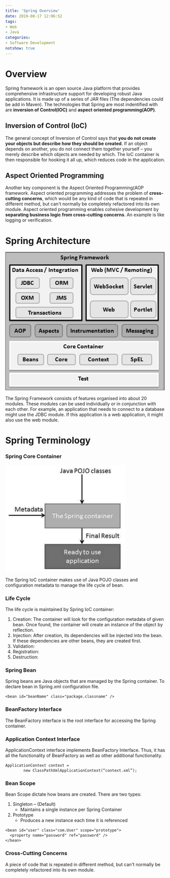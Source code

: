 ```yaml
---
title: 'Spring Overview'
date: 2019-08-17 12:06:52
tags: 
- Web
- Java
categories: 
- Software Development
notshow: true
---
```



# Overview
Spring framework is an open source Java platform that provides comprehensive infrastructure support for developing robust Java applications. It is made up of a series of JAR files (The dependencies could be add in Maven). The technologies that Spring are most indentified with are **inversion of Control(IOC)** and **aspect oriented programming(AOP)**.


## Inversion of Control (IoC)
The general concept of Inversion of Control says that **you do not create your objects but describe how they should be created**. If an object depends on another, you do not connect them together yourself – you merely describe which objects are needed by which. The IoC container is then responsible for hooking it all up, which reduces code in the application. 


## Aspect Oriented Programming

Another key component is the Aspect Oriented Programming(AOP framework. Aspect oriented programming addresses the problem of **cross-cutting concerns**, which would be any kind of code that is repeated in different method, but can't normally be completely refactored into its own module. Aspect oriented programming enables cohesive development by **separating business logic from cross-cutting concerns**. An example is like logging or verification.

# Spring Architecture
![Spring Architecture](img/Spring_Architecture.png)

The Spring Framework consists of features organised into about 20 modules. These modules can be used individually or in conjunction with each other. For example, an application that needs to connect to a database might use the JDBC  module. If this application is a web application, it might also use the web module.


# Spring Terminology
### Spring Core Container

![Spring Container](img/Spring_Container.png)

The Spring IoC container makes use of Java POJO classes and configuration metadata to manage the life cycle of bean.

### Life Cycle 
The life cycle is maintained by Spring IoC container:

1. Creation: The container will look for the configuration metadata of given bean. Once found, the container will create an instance of the object by reflection.
2. Injection: After creation, its dependencies will be injected into the bean. If these dependencies are other beans, they are created first.
3. Validation:
4. Registration:
5. Destruction:

### Spring Bean

Spring beans are Java objects that are managed by the Spring container.
To declare bean in Spring.xml configuration file.

```
<bean id="beanName" class="package.classname" />
```

### BeanFactory Interface

The BeanFactory interface is the root interface for accessing the Spring container.


### Application Context Interface

ApplicationContext interface implements BeanFactory Interface. Thus, it has all the functionality of BeanFactory as well as other additional functionality.
```
ApplicationContext context = 
        new ClassPathXmlApplicationContext(“context.xml”);
```


### Bean Scope

Bean Scope dictate how beans are created. There are two types:
1. Singleton – (Default)
   - Maintains a single instance per Spring Container
2. Prototype
   - Produces a new instance each time it is referenced

```
<bean id="user" class="com.User" scope="prototype">
  <property name="password" ref="password" />
</bean>
```

### **Cross-Cutting Concerns**
A piece of code that is repeated in different method, but can't normally be completely refactored into its own module.
